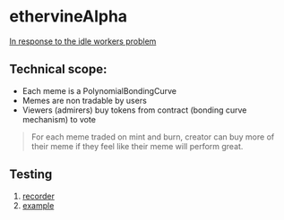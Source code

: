 # ethervineAlpha

[In response to the idle workers problem](https://mohamedhayibor.github.io/blog/post/Update-on-Idle-Workers-Problem-6-13-18/)

Technical scope:
---

* Each meme is a PolynomialBondingCurve
* Memes are non tradable by users
* Viewers (admirers) buy tokens from contract (bonding curve mechanism) to vote

> For each meme traded on mint and burn, creator can buy more of their meme if they feel like their meme will perform great.

Testing
------

1. [recorder](https://ropsten.etherscan.io/tx/0xd12ebb1de4fa006335105f9baf8d36b1d0edbbec31358e770ac6547c0029f842)
2. [example](https://ropsten.etherscan.io/tx/0x63fd36ea87b870879b8764d80758d07db5dbaea5e087b7dd8c8bb58ef26feca4)

